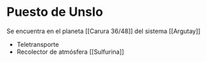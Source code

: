 # Puesto de Unslo

Se encuentra en el planeta [[Carura 36/48]] del sistema [[Argutay]]
- Teletransporte
- Recolector de atmósfera [[Sulfurina]]